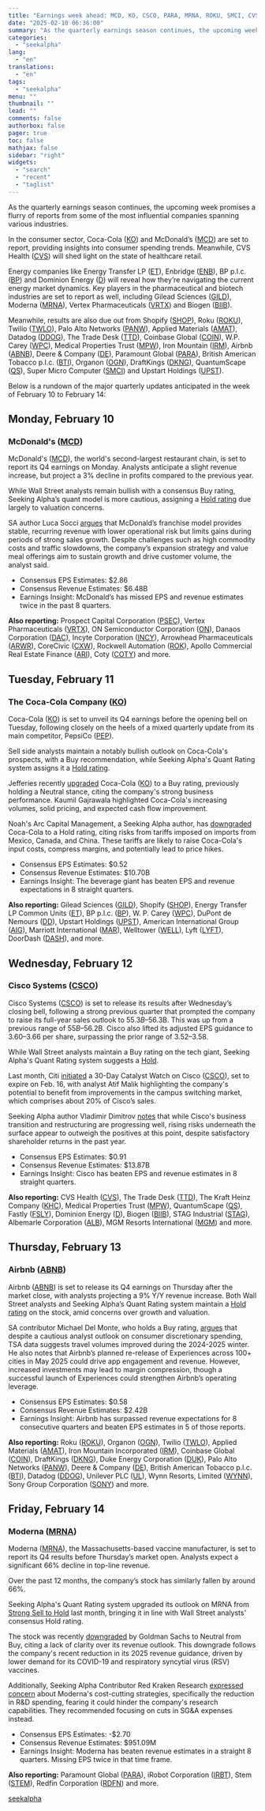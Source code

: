 ```yaml
---
title: "Earnings week ahead: MCD, KO, CSCO, PARA, MRNA, ROKU, SMCI, CVS, SHOP and more"
date: "2025-02-10 06:36:00"
summary: "As the quarterly earnings season continues, the upcoming week promises a flurry of reports from some of the most influential companies spanning various industries. In the consumer sector, Coca-Cola (KO) and McDonald’s (MCD) are set to report, providing insights into consumer spending trends. Meanwhile, CVS Health (CVS) will shed light..."
categories:
  - "seekalpha"
lang:
  - "en"
translations:
  - "en"
tags:
  - "seekalpha"
menu: ""
thumbnail: ""
lead: ""
comments: false
authorbox: false
pager: true
toc: false
mathjax: false
sidebar: "right"
widgets:
  - "search"
  - "recent"
  - "taglist"
---
```


As the quarterly earnings season continues, the upcoming week promises a flurry of reports from some of the most influential companies spanning various industries.

In the consumer sector, Coca-Cola ([KO](https://seekingalpha.com/symbol/KO "The Coca-Cola Company")) and McDonald’s ([MCD](https://seekingalpha.com/symbol/MCD "McDonald's Corporation")) are set to report, providing insights into consumer spending trends. Meanwhile, CVS Health ([CVS](https://seekingalpha.com/symbol/CVS "CVS Health Corporation")) will shed light on the state of healthcare retail.

Energy companies like Energy Transfer LP ([ET](https://seekingalpha.com/symbol/ET "Energy Transfer LP Common Units")), Enbridge ([ENB](https://seekingalpha.com/symbol/ENB "Enbridge Inc.")), BP p.l.c. ([BP](https://seekingalpha.com/symbol/BP "BP p.l.c.")) and Dominion Energy ([D](https://seekingalpha.com/symbol/D "Dominion Energy, Inc.")) will reveal how they’re navigating the current energy market dynamics. Key players in the pharmaceutical and biotech industries are set to report as well, including Gilead Sciences ([GILD](https://seekingalpha.com/symbol/GILD "Gilead Sciences, Inc.")), Moderna ([MRNA](https://seekingalpha.com/symbol/MRNA "Moderna, Inc.")), Vertex Pharmaceuticals ([VRTX](https://seekingalpha.com/symbol/VRTX "Vertex Pharmaceuticals Incorporated")) and Biogen ([BIIB](https://seekingalpha.com/symbol/BIIB "Biogen Inc.")).

Meanwhile, results are also due out from Shopify ([SHOP](https://seekingalpha.com/symbol/SHOP "Shopify Inc.")), Roku ([ROKU](https://seekingalpha.com/symbol/ROKU "Roku, Inc.")), Twilio ([TWLO](https://seekingalpha.com/symbol/TWLO "Twilio Inc.")), Palo Alto Networks ([PANW](https://seekingalpha.com/symbol/PANW "Palo Alto Networks, Inc.")), Applied Materials ([AMAT](https://seekingalpha.com/symbol/AMAT "Applied Materials, Inc.")), Datadog ([DDOG](https://seekingalpha.com/symbol/DDOG "Datadog, Inc.")), The Trade Desk ([TTD](https://seekingalpha.com/symbol/TTD "The Trade Desk, Inc.")), Coinbase Global ([COIN](https://seekingalpha.com/symbol/COIN "Coinbase Global, Inc.")), W.P. Carey ([WPC](https://seekingalpha.com/symbol/WPC "W. P. Carey Inc.")), Medical Properties Trust ([MPW](https://seekingalpha.com/symbol/MPW "Medical Properties Trust, Inc.")), Iron Mountain ([IRM](https://seekingalpha.com/symbol/IRM "Iron Mountain Incorporated")), Airbnb ([ABNB](https://seekingalpha.com/symbol/ABNB "Airbnb, Inc.")), Deere & Company ([DE](https://seekingalpha.com/symbol/DE "Deere & Company")), Paramount Global ([PARA](https://seekingalpha.com/symbol/PARA "Paramount Global")), British American Tobacco p.l.c. ([BTI](https://seekingalpha.com/symbol/BTI "British American Tobacco p.l.c.")), Organon ([OGN](https://seekingalpha.com/symbol/OGN "Organon & Co.")), DraftKings ([DKNG](https://seekingalpha.com/symbol/DKNG "DraftKings Inc.")), QuantumScape ([QS](https://seekingalpha.com/symbol/QS "QuantumScape Corporation")), Super Micro Computer ([SMCI](https://seekingalpha.com/symbol/SMCI "Super Micro Computer, Inc.")) and Upstart Holdings ([UPST](https://seekingalpha.com/symbol/UPST "Upstart Holdings, Inc.")).

Below is a rundown of the major quarterly updates anticipated in the week of February 10 to February 14:

Monday, February 10
-------------------

### McDonald's ([MCD](https://seekingalpha.com/symbol/MCD "McDonald's Corporation"))

McDonald's ([MCD](https://seekingalpha.com/symbol/MCD "McDonald's Corporation")), the world's second-largest restaurant chain, is set to report its Q4 earnings on Monday. Analysts anticipate a slight revenue increase, but project a 3% decline in profits compared to the previous year.

While Wall Street analysts remain bullish with a consensus Buy rating, Seeking Alpha’s quant model is more cautious, assigning a [Hold rating](https://seekingalpha.com/symbol/MCD/ratings/quant-ratings#source=firstLevelUrl%3Asymbol%7CbiSectionAsset%3ARatingSummary%7CbiName%3AQuant_rating) due largely to valuation concerns.

SA author Luca Socci [argues](https://seekingalpha.com/article/4752577-mcdonalds-committed-to-winning-the-value-battle-q4-earnings-preview) that McDonald’s franchise model provides stable, recurring revenue with lower operational risk but limits gains during periods of strong sales growth. Despite challenges such as high commodity costs and traffic slowdowns, the company’s expansion strategy and value meal offerings aim to sustain growth and drive customer volume, the analyst said.

* Consensus EPS Estimates: $2.86
* Consensus Revenue Estimates: $6.48B
* Earnings Insight: McDonald’s has missed EPS and revenue estimates twice in the past 8 quarters.

**Also reporting:** Prospect Capital Corporation ([PSEC](https://seekingalpha.com/symbol/PSEC "Prospect Capital Corporation")), Vertex Pharmaceuticals ([VRTX](https://seekingalpha.com/symbol/VRTX "Vertex Pharmaceuticals Incorporated")), ON Semiconductor Corporation ([ON](https://seekingalpha.com/symbol/ON "ON Semiconductor Corporation")), Danaos Corporation ([DAC](https://seekingalpha.com/symbol/DAC "Danaos Corporation")), Incyte Corporation ([INCY](https://seekingalpha.com/symbol/INCY "Incyte Corporation")), Arrowhead Pharmaceuticals ([ARWR](https://seekingalpha.com/symbol/ARWR "Arrowhead Pharmaceuticals, Inc.")), CoreCivic ([CXW](https://seekingalpha.com/symbol/CXW "CoreCivic, Inc.")), Rockwell Automation ([ROK](https://seekingalpha.com/symbol/ROK "Rockwell Automation, Inc.")), Apollo Commercial Real Estate Finance ([ARI](https://seekingalpha.com/symbol/ARI "Apollo Commercial Real Estate Finance, Inc.")), Coty ([COTY](https://seekingalpha.com/symbol/COTY "Coty Inc.")) and more.

Tuesday, February 11
--------------------

### The Coca-Cola Company ([KO](https://seekingalpha.com/symbol/KO "The Coca-Cola Company"))

Coca-Cola ([KO](https://seekingalpha.com/symbol/KO "The Coca-Cola Company")) is set to unveil its Q4 earnings before the opening bell on Tuesday, following closely on the heels of a mixed quarterly update from its main competitor, PepsiCo ([PEP](https://seekingalpha.com/symbol/PEP "PepsiCo, Inc.")).

Sell side analysts maintain a notably bullish outlook on Coca-Cola's prospects, with a Buy recommendation, while Seeking Alpha's Quant Rating system assigns it a [Hold rating](https://seekingalpha.com/symbol/KO/ratings/quant-ratings#source=firstLevelUrl%3Asymbol%7CbiSectionAsset%3ARatingSummary%7CbiName%3AQuant_rating).

Jefferies recently [upgraded](https://seekingalpha.com/news/4400714-coca-cola-gains-after-jefferies-turns-bullish-ahead-of-earnings) Coca-Cola ([KO](https://seekingalpha.com/symbol/KO "The Coca-Cola Company")) to a Buy rating, previously holding a Neutral stance, citing the company's strong business performance. Kaumil Gajrawala highlighted Coca-Cola's increasing volumes, solid pricing, and expected cash flow improvement.

Noah's Arc Capital Management, a Seeking Alpha author, has [downgraded](https://seekingalpha.com/article/4754547-coca-cola-q4-preview-trump-tariff-loser-rating-downgrade) Coca-Cola to a Hold rating, citing risks from tariffs imposed on imports from Mexico, Canada, and China. These tariffs are likely to raise Coca-Cola's input costs, compress margins, and potentially lead to price hikes.

* Consensus EPS Estimates: $0.52
* Consensus Revenue Estimates: $10.70B
* Earnings Insight: The beverage giant has beaten EPS and revenue expectations in 8 straight quarters.

**Also reporting:** Gilead Sciences ([GILD](https://seekingalpha.com/symbol/GILD "Gilead Sciences, Inc.")), Shopify ([SHOP](https://seekingalpha.com/symbol/SHOP "Shopify Inc.")), Energy Transfer LP Common Units ([ET](https://seekingalpha.com/symbol/ET "Energy Transfer LP Common Units")), BP p.l.c. ([BP](https://seekingalpha.com/symbol/BP "BP p.l.c.")), W. P. Carey ([WPC](https://seekingalpha.com/symbol/WPC "W. P. Carey Inc.")), DuPont de Nemours ([DD](https://seekingalpha.com/symbol/DD "DuPont de Nemours, Inc.")), Upstart Holdings ([UPST](https://seekingalpha.com/symbol/UPST "Upstart Holdings, Inc.")), American International Group ([AIG](https://seekingalpha.com/symbol/AIG "American International Group, Inc.")), Marriott International ([MAR](https://seekingalpha.com/symbol/MAR "Marriott International, Inc.")), Welltower ([WELL](https://seekingalpha.com/symbol/WELL "Welltower Inc.")), Lyft ([LYFT](https://seekingalpha.com/symbol/LYFT "Lyft, Inc.")), DoorDash ([DASH](https://seekingalpha.com/symbol/DASH "DoorDash, Inc.")), and more.

Wednesday, February 12
----------------------

### Cisco Systems ([CSCO](https://seekingalpha.com/symbol/CSCO "Cisco Systems, Inc."))

Cisco Systems ([CSCO](https://seekingalpha.com/symbol/CSCO "Cisco Systems, Inc.")) is set to release its results after Wednesday’s closing bell, following a strong previous quarter that prompted the company to raise its full-year sales outlook to $55.3B–$56.3B. This was up from a previous range of $55B–$56.2B. Cisco also lifted its adjusted EPS guidance to $3.60–$3.66 per share, surpassing the prior range of $3.52–$3.58.

While Wall Street analysts maintain a Buy rating on the tech giant, Seeking Alpha's Quant Rating system suggests a [Hold](https://seekingalpha.com/symbol/CSCO/ratings/quant-ratings#source=firstLevelUrl%3Asymbol%7CbiSectionAsset%3ARatingSummary%7CbiName%3AQuant_rating).

Last month, Citi [initiated](https://seekingalpha.com/news/4396181-cisco-sees-positive-catalyst-watch-at-citi-ahead-of-earnings) a 30-Day Catalyst Watch on Cisco ([CSCO](https://seekingalpha.com/symbol/CSCO "Cisco Systems, Inc.")), set to expire on Feb. 16, with analyst Atif Malik highlighting the company's potential to benefit from improvements in the campus switching market, which comprises about 20% of Cisco’s sales.

Seeking Alpha author Vladimir Dimitrov [notes](https://seekingalpha.com/article/4750500-cisco-the-good-the-bad-and-the-ugly-rating-downgrade) that while Cisco's business transition and restructuring are progressing well, rising risks underneath the surface appear to outweigh the positives at this point, despite satisfactory shareholder returns in the past year.

* Consensus EPS Estimates: $0.91
* Consensus Revenue Estimates: $13.87B
* Earnings Insight: Cisco has beaten EPS and revenue estimates in 8 straight quarters.

**Also reporting:** CVS Health ([CVS](https://seekingalpha.com/symbol/CVS "CVS Health Corporation")), The Trade Desk ([TTD](https://seekingalpha.com/symbol/TTD "The Trade Desk, Inc.")), The Kraft Heinz Company ([KHC](https://seekingalpha.com/symbol/KHC "The Kraft Heinz Company")), Medical Properties Trust ([MPW](https://seekingalpha.com/symbol/MPW "Medical Properties Trust, Inc.")), QuantumScape ([QS](https://seekingalpha.com/symbol/QS "QuantumScape Corporation")), Fastly ([FSLY](https://seekingalpha.com/symbol/FSLY "Fastly, Inc.")), Dominion Energy ([D](https://seekingalpha.com/symbol/D "Dominion Energy, Inc.")), Biogen ([BIIB](https://seekingalpha.com/symbol/BIIB "Biogen Inc.")), STAG Industrial ([STAG](https://seekingalpha.com/symbol/STAG "STAG Industrial, Inc.")), Albemarle Corporation ([ALB](https://seekingalpha.com/symbol/ALB "Albemarle Corporation")), MGM Resorts International ([MGM](https://seekingalpha.com/symbol/MGM "MGM Resorts International")) and more.

Thursday, February 13
---------------------

### Airbnb ([ABNB](https://seekingalpha.com/symbol/ABNB "Airbnb, Inc."))

Airbnb ([ABNB](https://seekingalpha.com/symbol/ABNB "Airbnb, Inc.")) is set to release its Q4 earnings on Thursday after the market close, with analysts projecting a 9% Y/Y revenue increase. Both Wall Street analysts and Seeking Alpha’s Quant Rating system maintain a [Hold rating](https://seekingalpha.com/symbol/ABNB/ratings/quant-ratings#source=firstLevelUrl%3Asymbol%7CbiSectionAsset%3ARatingSummary%7CbiName%3AQuant_rating) on the stock, amid concerns over growth and valuation.

SA contributor Michael Del Monte, who holds a Buy rating, [argues](https://seekingalpha.com/article/4755964-airbnb-stock-beaten-down-buy-before-experiences-brings-it-back) that despite a cautious analyst outlook on consumer discretionary spending, TSA data suggests travel volumes improved during the 2024-2025 winter. He also notes that Airbnb’s planned re-release of Experiences across 100+ cities in May 2025 could drive app engagement and revenue. However, increased investments may lead to margin compression, though a successful launch of Experiences could strengthen Airbnb’s operating leverage.

* Consensus EPS Estimates: $0.58
* Consensus Revenue Estimates: $2.42B
* Earnings Insight: Airbnb has surpassed revenue expectations for 8 consecutive quarters and beaten EPS estimates in 5 of those reports.

**Also reporting:** Roku ([ROKU](https://seekingalpha.com/symbol/ROKU "Roku, Inc.")), Organon ([OGN](https://seekingalpha.com/symbol/OGN "Organon & Co.")), Twilio ([TWLO](https://seekingalpha.com/symbol/TWLO "Twilio Inc.")), Applied Materials ([AMAT](https://seekingalpha.com/symbol/AMAT "Applied Materials, Inc.")), Iron Mountain Incorporated ([IRM](https://seekingalpha.com/symbol/IRM "Iron Mountain Incorporated")), Coinbase Global ([COIN](https://seekingalpha.com/symbol/COIN "Coinbase Global, Inc.")), DraftKings ([DKNG](https://seekingalpha.com/symbol/DKNG "DraftKings Inc.")), Duke Energy Corporation ([DUK](https://seekingalpha.com/symbol/DUK "Duke Energy Corporation")), Palo Alto Networks ([PANW](https://seekingalpha.com/symbol/PANW "Palo Alto Networks, Inc.")), Deere & Company ([DE](https://seekingalpha.com/symbol/DE "Deere & Company")), British American Tobacco p.l.c. ([BTI](https://seekingalpha.com/symbol/BTI "British American Tobacco p.l.c.")), Datadog ([DDOG](https://seekingalpha.com/symbol/DDOG "Datadog, Inc.")), Unilever PLC ([UL](https://seekingalpha.com/symbol/UL "Unilever PLC")), Wynn Resorts, Limited ([WYNN](https://seekingalpha.com/symbol/WYNN "Wynn Resorts, Limited")), Sony Group Corporation ([SONY](https://seekingalpha.com/symbol/SONY "Sony Group Corporation")) and more.

Friday, February 14
-------------------

### Moderna ([MRNA](https://seekingalpha.com/symbol/MRNA "Moderna, Inc."))

Moderna ([MRNA](https://seekingalpha.com/symbol/MRNA "Moderna, Inc.")), the Massachusetts-based vaccine manufacturer, is set to report its Q4 results before Thursday’s market open. Analysts expect a significant 66% decline in top-line revenue.

Over the past 12 months, the company’s stock has similarly fallen by around 66%.

Seeking Alpha's Quant Rating system upgraded its outlook on MRNA from [Strong Sell to Hold](https://seekingalpha.com/symbol/MRNA/ratings/quant-ratings#source=firstLevelUrl%3Asymbol%7CbiSectionAsset%3ARatingSummary%7CbiName%3AQuant_rating) last month, bringing it in line with Wall Street analysts' consensus Hold rating.

The stock was recently [downgraded](https://seekingalpha.com/news/4399960-moderna-stock-down-goldman-sachs-downgrades) by Goldman Sachs to Neutral from Buy, citing a lack of clarity over its revenue outlook. This downgrade follows the company's recent reduction in its 2025 revenue guidance, driven by lower demand for its COVID-19 and respiratory syncytial virus (RSV) vaccines.

Additionally, Seeking Alpha Contributor Red Kraken Research [expressed concern](https://seekingalpha.com/article/4754251-moderna-mrna-stock-good-news-isnt-enough) about Moderna's cost-cutting strategies, specifically the reduction in R&D spending, fearing it could hinder the company's research capabilities. They recommended focusing on cuts in SG&A expenses instead.

* Consensus EPS Estimates: -$2.70
* Consensus Revenue Estimates: $951.09M
* Earnings Insight: Moderna has beaten revenue estimates in a straight 8 quarters. Missing EPS twice in that time frame.

**Also reporting:** Paramount Global ([PARA](https://seekingalpha.com/symbol/PARA "Paramount Global")), iRobot Corporation ([IRBT](https://seekingalpha.com/symbol/IRBT "iRobot Corporation")), Stem ([STEM](https://seekingalpha.com/symbol/STEM "Stem, Inc.")), Redfin Corporation ([RDFN](https://seekingalpha.com/symbol/RDFN "Redfin Corporation")) and more.

[seekalpha](https://seekingalpha.com/news/4405054-earnings-week-ahead-mcd-ko-csco-para-mrna-roku-smci-cvs-shop-and-more)
